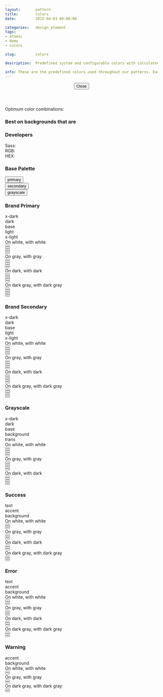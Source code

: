 ```yaml
---
layout:       pattern
title:        Colors
date:         2015-04-03 00:00:00

categories:   design_element
tags:
- atomic
- demo
- colors

slug:         colors

description:  Predefined system and configurable colors with calculated ranges

info: These are the predefined colors used throughout our patterns. Each color is displayed on various background colors for easy combinations. Those colors which have a yellow flag are not accessible combinations and should be avoided. For example, our grayscale below does not provide enough contrast on a white background (nor white on the gray background). Click any color for more information and developer values.
---
```


<div class="info-pane is-hidden" tabindex="-1">
    <header class="info-pane-header">
        <button type="button" class="close-button">
            <span class="icon fa fa-close" aria-hidden="true"></span>
            <span>Close</span>
        </button>
        <h2 class="hd-4 color-info-title"></h2>
        <div class="color-description"></div>
    </header>
    <div class="color-info-content">
        <div class="color-usage">
            <p>Optimum color combinations:</p>
            <div class="list-background">
                <h3 class="hd-6 emphasized" id="color-combination-background">Best on backgrounds that are</h3>
                <ul class="color-combinations background" aria-describedby="color-combination-background"></ul>
            </div>
        </div>
        <div class="color-technics">
            <h3 class="hd-6 emphasized">Developers</h3>
            <dl>
                <dt>Sass:</dt>
                <dd class="color-reference is-copyable"></dd>
                <dt>RGB:</dt>
                <dd class="color-rgb is-copyable"></dd>
                <dt>HEX:</dt>
                <dd class="color-hex is-copyable"></dd>
            </dl>
        </div>
    </div>
</div>

<h3 class="hd-6 example-set-hd">Base Palette</h3>
<div class="example-set">
    <div class="example-container">
        <div class="grid-container grid-manual">
            <div class="row on-white">
                <div class="col col-4">
                    <button type="button" class="swatch primary base" title="Swatch: Primary Base">
                        <div class="color-info">
                            <span class="color-class">primary</span>
                        </div>
                    </button>
                </div>
                <div class="col col-4">
                    <button type="button" class="swatch secondary base" title="Swatch: Secondary Base">
                        <div class="color-info">
                            <span class="color-class">secondary</span>
                        </div>
                    </button>
                </div>
                <div class="col col-4">
                    <button type="button" class="swatch grayscale base" title="Swatch: Gray Base">
                        <div class="color-info">
                            <span class="color-class">grayscale</span>
                        </div>
                    </button>
                </div>
            </div>
        </div>
    </div>
</div>

<h3 class="hd-6 example-set-hd">Brand Primary</h3>
<div class="example-set">
    <div class="example-container">
        <div class="grid-container grid-manual">
            <div class="row">
                <div class="col col-2"></div>
                <div class="col col-2 pre-2">
                    <div class="swatch">
                        <div class="color-info">
                            <span class="color-class">x-dark</span>
                        </div>
                    </div>
                </div>
                <div class="col col-2">
                    <div class="swatch">
                        <div class="color-info">
                            <span class="color-class">dark</span>
                        </div>
                    </div>
                </div>
                <div class="col col-2">
                    <div class="swatch">
                        <div class="color-info">
                            <span class="color-class">base</span>
                        </div>
                    </div>
                </div>
                <div class="col col-2">
                    <div class="swatch">
                        <div class="color-info">
                            <span class="color-class">light</span>
                        </div>
                    </div>
                </div>
                <div class="col col-2">
                    <div class="swatch">
                        <div class="color-info">
                            <span class="color-class">x-light</span>
                        </div>
                    </div>
                </div>
            </div>
            <div class="row on-white">
                <div class="col col-2">
                    <div class="swatch color-description copy">
                        On white, with white
                    </div>
                </div>
                <div class="col col-2">
                    <button type="button" class="swatch primary x-dark" title="Primary X-dark on white"></button>
                </div>
                <div class="col col-2">
                    <button type="button" class="swatch primary dark" title="Primary Dark on white"></button>
                </div>
                <div class="col col-2">
                    <button type="button" class="swatch primary base" title="Primary Base on white"></button>
                </div>
                <div class="col col-2">
                    <button type="button" class="swatch primary light" title="Primary Light on white"></button>
                </div>
                <div class="col col-2">
                    <button type="button" class="swatch primary x-light" title="Primary X-Light on white"></button>
                </div>
            </div>
            <div class="row on-gray">
                <div class="col col-2">
                    <div class="swatch color-description copy">
                        On gray, with gray
                    </div>
                </div>
                <div class="col col-2">
                    <button type="button" class="swatch primary x-dark" title="Primary X-Dark on gray"></button>
                </div>
                <div class="col col-2">
                    <button type="button" class="swatch primary dark" title="Primary Dark on gray"></button>
                </div>
                <div class="col col-2">
                    <button type="button" class="swatch primary base" title="Primary Base on gray"></button>
                </div>
                <div class="col col-2">
                    <button type="button" class="swatch primary light" title="Primary Light on gray"></button>
                </div>
                <div class="col col-2">
                    <button type="button" class="swatch primary x-light" title="Primary X-Light gray"></button>
                </div>
            </div>
            <div class="row on-dark-primary">
                <div class="col col-2">
                    <div class="swatch color-description copy">
                        On dark, with dark
                    </div>
                </div>
                <div class="col col-2">
                    <button type="button" class="swatch primary x-dark" title="Primary X-Dark on itself"></button>
                </div>
                <div class="col col-2">
                    <button type="button" class="swatch primary dark" title="Primary Dark on its darkest shade"></button>
                </div>
                <div class="col col-2">
                    <button type="button" class="swatch primary base" title="Primary Base on its darkest shade"></button>
                </div>
                <div class="col col-2">
                    <button type="button" class="swatch primary light" title="Primary Light on its darkest shade"></button>
                </div>
                <div class="col col-2">
                    <button type="button" class="swatch primary x-light" title="Primary X-Light on its darkest shade"></button>
                </div>
            </div>
            <div class="row on-dark-grayscale">
                <div class="col col-2">
                    <div class="swatch color-description copy">
                        On dark gray, with dark gray
                    </div>
                </div>
                <div class="col col-2">
                    <button type="button" class="swatch primary x-dark" title="Primary X-Dark on dark gray"></button>
                </div>
                <div class="col col-2">
                    <button type="button" class="swatch primary dark" title="Primary Dark on dark gray"></button>
                </div>
                <div class="col col-2">
                    <button type="button" class="swatch primary base" title="Primary Base on dark gray"></button>
                </div>
                <div class="col col-2">
                    <button type="button" class="swatch primary light" title="Primary Light on dark gray"></button>
                </div>
                <div class="col col-2">
                    <button type="button" class="swatch primary x-light" title="Primary X-Light on dark gray"></button>
                </div>
            </div>
        </div>
    </div>
</div>

<h3 class="hd-6 example-set-hd">Brand Secondary</h3>
<div class="example-set">
    <div class="example-container">
        <div class="grid-container grid-manual">
            <div class="row">
                <div class="col col-2"></div>
                <div class="col col-2 pre-2">
                    <div class="swatch">
                        <div class="color-info">
                            <span class="color-class">x-dark</span>
                        </div>
                    </div>
                </div>
                <div class="col col-2">
                    <div class="swatch">
                        <div class="color-info">
                            <span class="color-class">dark</span>
                        </div>
                    </div>
                </div>
                <div class="col col-2">
                    <div class="swatch">
                        <div class="color-info">
                            <span class="color-class">base</span>
                        </div>
                    </div>
                </div>
                <div class="col col-2">
                    <div class="swatch">
                        <div class="color-info">
                            <span class="color-class">light</span>
                        </div>
                    </div>
                </div>
                <div class="col col-2">
                    <div class="swatch">
                        <div class="color-info">
                            <span class="color-class">x-light</span>
                        </div>
                    </div>
                </div>
            </div>
            <div class="row on-white">
                <div class="col col-2">
                    <div class="swatch color-description copy">
                        On white, with white
                    </div>
                </div>
                <div class="col col-2">
                    <button type="button" class="swatch secondary x-dark" title="Secondary X-Dark on white"></button>
                </div>
                <div class="col col-2">
                    <button type="button" class="swatch secondary dark" title="Secondary Dark on white"></button>
                </div>
                <div class="col col-2">
                    <button type="button" class="swatch secondary base" title="Secondary Base on white"></button>
                </div>
                <div class="col col-2">
                    <button type="button" class="swatch secondary light" title="Secondary Light on white"></button>
                </div>
                <div class="col col-2">
                    <button type="button" class="swatch secondary x-light" title="Secondary X-Light on white"></button>
                </div>
            </div>
            <div class="row on-gray">
                <div class="col col-2">
                    <div class="swatch color-description copy">
                        On gray, with gray
                    </div>
                </div>
                <div class="col col-2">
                    <button type="button" class="swatch secondary x-dark" title="Secondary X-Dark on gray"></button>
                </div>
                <div class="col col-2">
                    <button type="button" class="swatch secondary dark" title="Secondary Dark on gray"></button>
                </div>
                <div class="col col-2">
                    <button type="button" class="swatch secondary base" title="Secondary Base on gray"></button>
                </div>
                <div class="col col-2">
                    <button type="button" class="swatch secondary light" title="Secondary Light on gray"></button>
                </div>
                <div class="col col-2">
                    <button type="button" class="swatch secondary x-light" title="Secondary X-Light on gray"></button>
                </div>
            </div>
            <div class="row on-dark-secondary">
                <div class="col col-2">
                    <div class="swatch color-description copy">
                        On dark, with dark
                    </div>
                </div>
                <div class="col col-2">
                    <button type="button" class="swatch secondary x-dark" title="Secondary X-Dark on itself"></button>
                </div>
                <div class="col col-2">
                    <button type="button" class="swatch secondary dark" title="Secondary Dark on its darkest shade"></button>
                </div>
                <div class="col col-2">
                    <button type="button" class="swatch secondary base" title="Secondary Base on its darkest shade"></button>
                </div>
                <div class="col col-2">
                    <button type="button" class="swatch secondary light" title="Secondary Light on its darkest shade"></button>
                </div>
                <div class="col col-2">
                    <button type="button" class="swatch secondary x-light" title="Secondary X-Light on its darkest shade"></button>
                </div>
            </div>
            <div class="row on-dark-grayscale">
                <div class="col col-2">
                    <div class="swatch color-description copy">
                        On dark gray, with dark gray
                    </div>
                </div>
                <div class="col col-2">
                    <button type="button" class="swatch secondary x-dark" title="Secondary X-Dark on dark gray"></button>
                </div>
                <div class="col col-2">
                    <button type="button" class="swatch secondary dark" title="Secondary Dark on dark gray"></button>
                </div>
                <div class="col col-2">
                    <button type="button" class="swatch secondary base" title="Secondary Base on dark gray"></button>
                </div>
                <div class="col col-2">
                    <button type="button" class="swatch secondary light" title="Secondary Light on dark gray"></button>
                </div>
                <div class="col col-2">
                    <button type="button" class="swatch secondary x-light" title="Secondary X-Light on dark gray"></button>
                </div>
            </div>
        </div>
    </div>
</div>

<h3 class="hd-6 example-set-hd">Grayscale</h3>
<div class="example-set">
    <div class="example-container">
        <div class="grid-container grid-manual">
            <div class="row">
                <div class="col col-2"></div>
                <div class="col col-2 pre-2">
                    <div class="swatch">
                        <div class="color-info">
                            <span class="color-class">x-dark</span>
                        </div>
                    </div>
                </div>
                <div class="col col-2">
                    <div class="swatch">
                        <div class="color-info">
                            <span class="color-class">dark</span>
                        </div>
                    </div>
                </div>
                <div class="col col-2">
                    <div class="swatch">
                        <div class="color-info">
                            <span class="color-class">base</span>
                        </div>
                    </div>
                </div>
                <div class="col col-2">
                    <div class="swatch">
                        <div class="color-info">
                            <span class="color-class">background</span>
                        </div>
                    </div>
                </div>
                <div class="col col-2">
                    <div class="swatch">
                        <div class="color-info">
                            <span class="color-class">trans</span>
                        </div>
                    </div>
                </div>
                <div class="col col-2 post-2"></div>
            </div>
            <div class="row on-white">
                <div class="col col-2">
                    <div class="swatch color-description copy">
                        On white, with white
                    </div>
                </div>
                <div class="col col-2">
                    <button type="button" class="swatch grayscale x-dark" title="Grayscale X-Dark on white"></button>
                </div>
                <div class="col col-2">
                    <button type="button" class="swatch grayscale dark" title="Grayscale Dark on white"></button>
                </div>
                <div class="col col-2">
                    <button type="button" class="swatch grayscale base" title="Grayscale Base on white"></button>
                </div>
                <div class="col col-2">
                    <button type="button" class="swatch grayscale back" title="Gray Background on white"></button>
                </div>
                <div class="col col-2">
                    <button type="button" class="swatch grayscale trans" title="Transparent gray on white"></button>
                </div>
            </div>
            <div class="row on-gray">
                <div class="col col-2">
                    <div class="swatch color-description copy">
                        On gray, with gray
                    </div>
                </div>
                <div class="col col-2">
                    <button type="button" class="swatch grayscale x-dark" title="Grayscale X-Dark on gray"></button>
                </div>
                <div class="col col-2">
                    <button type="button" class="swatch grayscale dark" title="Grayscale Dark on gray"></button>
                </div>
                <div class="col col-2">
                    <button type="button" class="swatch grayscale base" title="Grayscale Base on gray"></button>
                </div>
                <div class="col col-2">
                    <button type="button" class="swatch grayscale back" title="Gray Background on white"></button>
                </div>
                <div class="col col-2">
                    <button type="button" class="swatch grayscale trans" title="Transparent gray on gray"></button>
                </div>
            </div>
            <div class="row on-dark-grayscale">
                <div class="col col-2">
                    <div class="swatch color-description copy">
                        On dark, with dark
                    </div>
                </div>
                <div class="col col-2">
                    <button type="button" class="swatch grayscale x-dark" title="Grayscale X-Dark on itself"></button>
                </div>
                <div class="col col-2">
                    <button type="button" class="swatch grayscale dark" title="Grayscale Dark on its darkest shade"></button>
                </div>
                <div class="col col-2">
                    <button type="button" class="swatch grayscale base" title="Grayscale Base on its darkest shade"></button>
                </div>
                <div class="col col-2">
                    <button type="button" class="swatch grayscale back" title="Gray Background on white"></button>
                </div>
                <div class="col col-2">
                    <button type="button" class="swatch grayscale trans" title="Transparent gray on its darkest shade"></button>
                </div>
            </div>
        </div>
    </div>
</div>

<h3 class="hd-6 example-set-hd">Success</h3>
<div class="example-set">
    <div class="example-container">
        <div class="grid-container grid-manual">
            <div class="row">
                <div class="col col-2 pre-2">
                    <div class="swatch">
                        <div class="color-info">
                            <span class="color-class">text</span>
                        </div>
                    </div>
                </div>
                <div class="col col-2">
                    <div class="swatch">
                        <div class="color-info">
                            <span class="color-class">accent</span>
                        </div>
                    </div>
                </div>
                <div class="col col-2">
                    <div class="swatch">
                        <div class="color-info">
                            <span class="color-class">background</span>
                        </div>
                    </div>
                </div>
                <div class="col col-2 post-2"></div>
            </div>
            <div class="row on-white">
                <div class="col col-2">
                    <div class="swatch color-description copy">
                        On white, with white
                    </div>
                </div>
                <div class="col col-2">
                    <button type="button" class="swatch success text" title="Success Text on white"></button>
                </div>
                <div class="col col-2">
                    <button type="button" class="swatch success accent" title="Success Accent on white"></button>
                </div>
                <div class="col col-2">
                    <button type="button" class="swatch success back" title="Success Background on white"></button>
                </div>
                <div class="col col-2 post-2"></div>
            </div>
            <div class="row on-gray">
                <div class="col col-2">
                    <div class="swatch color-description copy">
                        On gray, with gray
                    </div>
                </div>
                <div class="col col-2">
                    <button type="button" class="swatch success text" title="Success Text on gray"></button>
                </div>
                <div class="col col-2">
                    <button type="button" class="swatch success accent" title="Success Accent on gray"></button>
                </div>
                <div class="col col-2">
                    <button type="button" class="swatch success back" title="Success Background on gray"></button>
                </div>
                <div class="col col-2 post-2"></div>
            </div>
            <div class="row on-dark-success">
                <div class="col col-2">
                    <div class="swatch color-description copy">
                        On dark, with dark
                    </div>
                </div>
                <div class="col col-2">
                    <button type="button" class="swatch success text" title="Success Text on dark"></button>
                </div>
                <div class="col col-2">
                    <button type="button" class="swatch success accent" title="Success Accent on dark"></button>
                </div>
                <div class="col col-2">
                    <button type="button" class="swatch success back" title="Success Background on dark"></button>
                </div>
                <div class="col col-2 post-2"></div>
            </div>
            <div class="row on-dark-grayscale">
                <div class="col col-2">
                    <div class="swatch color-description copy">
                        On dark gray, with dark gray
                    </div>
                </div>
                <div class="col col-2">
                    <button type="button" class="swatch success text" title="Success Text on dark gray"></button>
                </div>
                <div class="col col-2">
                    <button type="button" class="swatch success accent" title="Success Accent on dark gray"></button>
                </div>
                <div class="col col-2">
                    <button type="button" class="swatch success back" title="Success Background on dark gray"></button>
                </div>
                <div class="col col-2 post-2"></div>
            </div>
        </div>
    </div>
</div>

<h3 class="hd-6 example-set-hd">Error</h3>
<div class="example-set">
    <div class="example-container">
        <div class="grid-container grid-manual">
            <div class="row">
                <div class="col col-2 pre-2">
                    <div class="swatch">
                        <div class="color-info">
                            <span class="color-class">text</span>
                        </div>
                    </div>
                </div>
                <div class="col col-2">
                    <div class="swatch">
                        <div class="color-info">
                            <span class="color-class">accent</span>
                        </div>
                    </div>
                </div>
                <div class="col col-2">
                    <div class="swatch">
                        <div class="color-info">
                            <span class="color-class">background</span>
                        </div>
                    </div>
                </div>
                <div class="col col-2 post-2"></div>
            </div>
            <div class="row on-white">
                <div class="col col-2">
                    <div class="swatch color-description copy">
                        On white, with white
                    </div>
                </div>
                <div class="col col-2">
                    <button type="button" class="swatch error text" title="Error Text on white"></button>
                </div>
                <div class="col col-2">
                    <button type="button" class="swatch error accent" title="Error Accent on white"></button>
                </div>
                <div class="col col-2">
                    <button type="button" class="swatch error back" title="Error Background on white"></button>
                </div>
                <div class="col col-2 post-2"></div>
            </div>
            <div class="row on-gray">
                <div class="col col-2">
                    <div class="swatch color-description copy">
                        On gray, with gray
                    </div>
                </div>
                <div class="col col-2">
                    <button type="button" class="swatch error text" title="Error Text on gray"></button>
                </div>
                <div class="col col-2">
                    <button type="button" class="swatch error accent" title="Error Accent on gray"></button>
                </div>
                <div class="col col-2">
                    <button type="button" class="swatch error back" title="Error Background on gray"></button>
                </div>
                <div class="col col-2 post-2"></div>
            </div>
            <div class="row on-dark-error">
                <div class="col col-2">
                    <div class="swatch color-description copy">
                        On dark, with dark
                    </div>
                </div>
                <div class="col col-2">
                    <button type="button" class="swatch error text" title="Error Text on dark"></button>
                </div>
                <div class="col col-2">
                    <button type="button" class="swatch error accent" title="Error Accent on dark"></button>
                </div>
                <div class="col col-2">
                    <button type="button" class="swatch error back" title="Error Background on dark"></button>
                </div>
                <div class="col col-2 post-2"></div>
            </div>
            <div class="row on-dark-grayscale">
                <div class="col col-2">
                    <div class="swatch color-description copy">
                        On dark gray, with dark gray
                    </div>
                </div>
                <div class="col col-2">
                    <button type="button" class="swatch error text" title="Error Text on dark gray"></button>
                </div>
                <div class="col col-2">
                    <button type="button" class="swatch error accent" title="Error Accent on dark gray"></button>
                </div>
                <div class="col col-2">
                    <button type="button" class="swatch error back" title="Error Background on dark gray"></button>
                </div>
                <div class="col col-2 post-2"></div>
            </div>
        </div>
    </div>
</div>

<h3 class="hd-6 example-set-hd">Warning</h3>
<div class="example-set">
    <div class="example-container">
        <div class="grid-container grid-manual">
            <div class="row">
                <div class="col col-2 pre-2">
                    <div class="swatch">
                        <div class="color-info">
                            <span class="color-class">accent</span>
                        </div>
                    </div>
                </div>
                <div class="col col-2">
                    <div class="swatch">
                        <div class="color-info">
                            <span class="color-class">background</span>
                        </div>
                    </div>
                </div>
            </div>
            <div class="col col-2 post-4"></div>
            <div class="row on-white">
                <div class="col col-2">
                    <div class="swatch color-description copy">
                        On white, with white
                    </div>
                </div>
                <div class="col col-2">
                    <button type="button" class="swatch warning accent" title="Warning Accent on white"></button>
                </div>
                <div class="col col-2">
                    <button type="button" class="swatch warning back" title="Warning Background on white"></button>
                </div>
                <div class="col col-2 post-4"></div>
            </div>
            <div class="row on-gray">
                <div class="col col-2">
                    <div class="swatch color-description copy">
                        On gray, with gray
                    </div>
                </div>
                <div class="col col-2">
                    <button type="button" class="swatch warning accent" title="Warning Accent on gray"></button>
                </div>
                <div class="col col-2">
                    <button type="button" class="swatch warning back" title="Warning Background on gray"></button>
                </div>
                <div class="col col-2 post-4"></div>
            </div>
            <div class="row on-dark-grayscale">
                <div class="col col-2">
                    <div class="swatch color-description copy">
                        On dark gray, with dark gray
                    </div>
                </div>
                <div class="col col-2">
                    <button type="button" class="swatch warning accent" title="Warning Accent on dark gray"></button>
                </div>
                <div class="col col-2">
                    <button type="button" class="swatch warning back" title="Warning Background on dark gray"></button>
                </div>
                <div class="col col-2 post-4"></div>
            </div>
        </div>
    </div>
</div>
